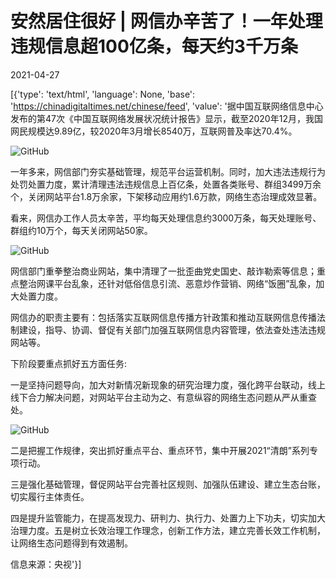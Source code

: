 # 安然居住很好 | 网信办辛苦了！一年处理违规信息超100亿条，每天约3千万条

2021-04-27

[{'type': 'text/html', 'language': None, 'base': 'https://chinadigitaltimes.net/chinese/feed', 'value': '据中国互联网络信息中心发布的第47次《中国互联网络发展状况统计报告》显示，截至2020年12月，我国网民规模达9.89亿，较2020年3月增长8540万，互联网普及率达70.4%。

![GitHub](https://chinadigitaltimes.net/chinese/files/2021/04/post-665336-60875d977279e.png)

一年多来，网信部门夯实基础管理，规范平台运营机制。同时，加大违法违规行为处罚处置力度，累计清理违法违规信息上百亿条，处置各类账号、群组3499万余个，关闭网站平台1.8万余家，下架移动应用约1.6万款，网络生态治理成效显著。

看来，网信办工作人员太辛苦，平均每天处理信息约3000万条，每天处理账号、群组约10万个，每天关闭网站50家。

![GitHub](https://chinadigitaltimes.net/chinese/files/2021/04/post-665336-60875d99b712c.png)

网信部门重拳整治商业网站，集中清理了一批歪曲党史国史、敲诈勒索等信息；重点整治网课平台乱象，还针对低俗信息引流、恶意炒作营销、网络“饭圈”乱象，加大处置力度。

网信办的职责主要有：包括落实互联网信息传播方针政策和推动互联网信息传播法制建设，指导、协调、督促有关部门加强互联网信息内容管理，依法查处违法违规网站等。

下阶段要重点抓好五方面任务:

一是坚持问题导向，加大对新情况新现象的研究治理力度，强化跨平台联动，线上线下合力解决问题，对网站平台主动为之、有意纵容的网络生态问题从严从重查处。

![GitHub](https://chinadigitaltimes.net/chinese/files/2021/04/post-665336-60875d9c43270.png)

二是把握工作规律，突出抓好重点平台、重点环节，集中开展2021“清朗”系列专项行动。

三是强化基础管理，督促网站平台完善社区规则、加强队伍建设、建立生态台账，切实履行主体责任。

四是提升监管能力，在提高发现力、研判力、执行力、处置力上下功夫，切实加大治理力度。五是树立长效治理工作理念，创新工作方法，建立完善长效工作机制，让网络生态问题得到有效遏制。

信息来源：央视'}]